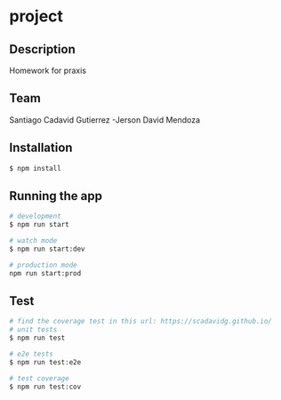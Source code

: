 # project

## Description

Homework for praxis

## Team
Santiago Cadavid Gutierrez
-Jerson David Mendoza 
## Installation

```bash
$ npm install
```

## Running the app

```bash
# development
$ npm run start

# watch mode
$ npm run start:dev

# production mode
npm run start:prod
```

## Test

```bash
# find the coverage test in this url: https://scadavidg.github.io/
# unit tests
$ npm run test

# e2e tests
$ npm run test:e2e

# test coverage
$ npm run test:cov
```

